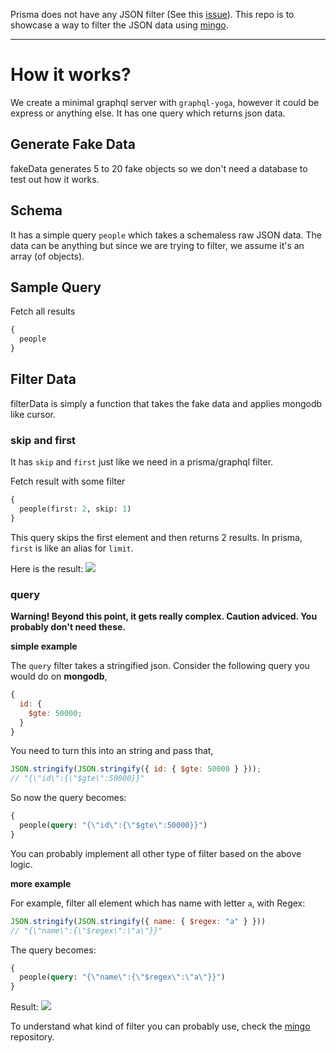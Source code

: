Prisma does not have any JSON filter (See this [issue](https://github.com/prisma/prisma/issues/148)). This repo is to showcase a way to filter the JSON data using [mingo](https://github.com/kofrasa/mingo).

---

# How it works?

We create a minimal graphql server with `graphql-yoga`, however it could be express or anything else. It has one query which returns json data.

## Generate Fake Data

fakeData generates 5 to 20 fake objects so we don't need a database to test out how it works.

## Schema

It has a simple query `people` which takes a schemaless raw JSON data. The data can be anything but since we are trying to filter, we assume it's an array (of objects).

## Sample Query

Fetch all results

```graphql
{
  people
}
```

## Filter Data

filterData is simply a function that takes the fake data and applies mongodb like cursor.

### skip and first

It has `skip` and `first` just like we need in a prisma/graphql filter.

Fetch result with some filter

```graphql
{
  people(first: 2, skip: 1)
}
```

This query skips the first element and then returns 2 results. In prisma, `first` is like an alias for `limit`.

Here is the result:
![](https://i.imgur.com/9eEYQhw.png)

### query

**Warning! Beyond this point, it gets really complex. Caution adviced. You probably don't need these.**

**simple example**

The `query` filter takes a stringified json. Consider the following query you would do on **mongodb**,

```js
{
  id: {
    $gte: 50000;
  }
}
```

You need to turn this into an string and pass that,

```js
JSON.stringify(JSON.stringify({ id: { $gte: 50000 } }));
// "{\"id\":{\"$gte\":50000}}"
```

So now the query becomes:

```graphql
{
  people(query: "{\"id\":{\"$gte\":50000}}")
}
```

You can probably implement all other type of filter based on the above logic.

**more example**

For example, filter all element which has name with letter `a`, with Regex:

```js
JSON.stringify(JSON.stringify({ name: { $regex: "a" } }))
// "{\"name\":{\"$regex\":\"a\"}}"
```

The query becomes:

```graphql
{
  people(query: "{\"name\":{\"$regex\":\"a\"}}")
}
```

Result:
![](https://i.imgur.com/JMlvNZX.png)

To understand what kind of filter you can probably use, check the [mingo](https://github.com/kofrasa/mingo) repository.